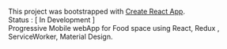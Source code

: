 This project was bootstrapped with [Create React App](https://github.com/facebook/create-react-app).<br/>
Status : [ In Development ] <br/>
Progressive Mobile webApp for Food space using React, Redux , ServiceWorker, Material Design.

